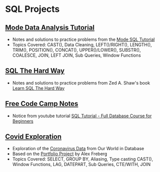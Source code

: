 # SQL Projects

## [Mode Data Analysis Tutorial](https://github.com/maxwellgriffith345/SQL_Projects/tree/main/ModeDataAnalysisTutorial)
- Notes and solutions to practice problems from the [Mode SQL Tutorial](https://mode.com/sql-tutorial/)
- Topics Covered: CAST(), Data Cleaning, LEFT()/RIGHT(), LENGTH(), TRIM(), POSITION(), CONCAT(), UPPER()/LOWER(), SUBSTR(), COALESCE, JOIN, LEFT JOIN, Sub Queries, Window Functions

## [SQL The Hard Way](https://github.com/maxwellgriffith345/SQL_Projects/tree/main/SQLTheHardWayNotes)
- Notes and solutions to practice problems from Zed A. Shaw's book [Learn SQL The Hard Way](https://learncodethehardway.org/sql/)

## [Free Code Camp Notes](https://github.com/maxwellgriffith345/SQL_Projects/tree/main/freeCodeCampNotes)
- Notice from youtube tutorial [SQL Tutorial - Full Database Course for Beginners](https://www.youtube.com/watch?v=HXV3zeQKqGY&t=11526s)

## [Covid Exploration](https://github.com/maxwellgriffith345/SQL_Projects/tree/main/CovidExploration)
- Exploration of the [Coronavirus Data](https://ourworldindata.org/covid-deaths) from Our World in Database
- Based on the [Portfolio Project](https://ourworldindata.org/covid-deaths) by Alex Freberg
- Topics Covered: SELECT, GROUP BY, Aliasing, Type casting CAST(), Window Functions, LAG, DATEPART, Sub Queries, CTE/WITH, JOIN
